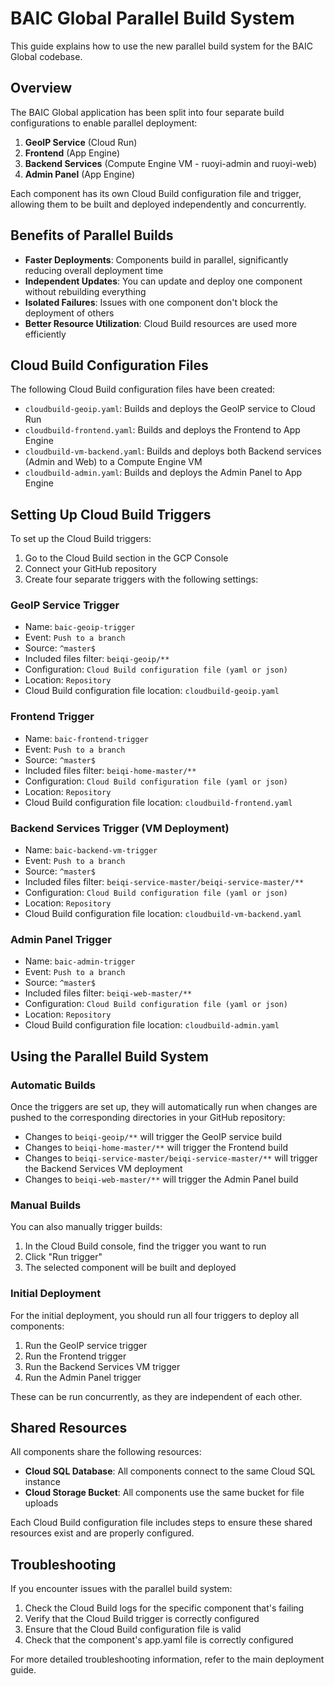 # BAIC Global Parallel Build System

This guide explains how to use the new parallel build system for the BAIC Global codebase.

## Overview

The BAIC Global application has been split into four separate build configurations to enable parallel deployment:

1. **GeoIP Service** (Cloud Run)
2. **Frontend** (App Engine)
3. **Backend Services** (Compute Engine VM - ruoyi-admin and ruoyi-web)
4. **Admin Panel** (App Engine)

Each component has its own Cloud Build configuration file and trigger, allowing them to be built and deployed independently and concurrently.

## Benefits of Parallel Builds

- **Faster Deployments**: Components build in parallel, significantly reducing overall deployment time
- **Independent Updates**: You can update and deploy one component without rebuilding everything
- **Isolated Failures**: Issues with one component don't block the deployment of others
- **Better Resource Utilization**: Cloud Build resources are used more efficiently

## Cloud Build Configuration Files

The following Cloud Build configuration files have been created:

- `cloudbuild-geoip.yaml`: Builds and deploys the GeoIP service to Cloud Run
- `cloudbuild-frontend.yaml`: Builds and deploys the Frontend to App Engine
- `cloudbuild-vm-backend.yaml`: Builds and deploys both Backend services (Admin and Web) to a Compute Engine VM
- `cloudbuild-admin.yaml`: Builds and deploys the Admin Panel to App Engine

## Setting Up Cloud Build Triggers

To set up the Cloud Build triggers:

1. Go to the Cloud Build section in the GCP Console
2. Connect your GitHub repository
3. Create four separate triggers with the following settings:

### GeoIP Service Trigger
   - Name: `baic-geoip-trigger`
   - Event: `Push to a branch`
   - Source: `^master$`
   - Included files filter: `beiqi-geoip/**`
   - Configuration: `Cloud Build configuration file (yaml or json)`
   - Location: `Repository`
   - Cloud Build configuration file location: `cloudbuild-geoip.yaml`

### Frontend Trigger
   - Name: `baic-frontend-trigger`
   - Event: `Push to a branch`
   - Source: `^master$`
   - Included files filter: `beiqi-home-master/**`
   - Configuration: `Cloud Build configuration file (yaml or json)`
   - Location: `Repository`
   - Cloud Build configuration file location: `cloudbuild-frontend.yaml`

### Backend Services Trigger (VM Deployment)
   - Name: `baic-backend-vm-trigger`
   - Event: `Push to a branch`
   - Source: `^master$`
   - Included files filter: `beiqi-service-master/beiqi-service-master/**`
   - Configuration: `Cloud Build configuration file (yaml or json)`
   - Location: `Repository`
   - Cloud Build configuration file location: `cloudbuild-vm-backend.yaml`

### Admin Panel Trigger
   - Name: `baic-admin-trigger`
   - Event: `Push to a branch`
   - Source: `^master$`
   - Included files filter: `beiqi-web-master/**`
   - Configuration: `Cloud Build configuration file (yaml or json)`
   - Location: `Repository`
   - Cloud Build configuration file location: `cloudbuild-admin.yaml`

## Using the Parallel Build System

### Automatic Builds

Once the triggers are set up, they will automatically run when changes are pushed to the corresponding directories in your GitHub repository:

- Changes to `beiqi-geoip/**` will trigger the GeoIP service build
- Changes to `beiqi-home-master/**` will trigger the Frontend build
- Changes to `beiqi-service-master/beiqi-service-master/**` will trigger the Backend Services VM deployment
- Changes to `beiqi-web-master/**` will trigger the Admin Panel build

### Manual Builds

You can also manually trigger builds:

1. In the Cloud Build console, find the trigger you want to run
2. Click "Run trigger"
3. The selected component will be built and deployed

### Initial Deployment

For the initial deployment, you should run all four triggers to deploy all components:

1. Run the GeoIP service trigger
2. Run the Frontend trigger
3. Run the Backend Services VM trigger
4. Run the Admin Panel trigger

These can be run concurrently, as they are independent of each other.

## Shared Resources

All components share the following resources:

- **Cloud SQL Database**: All components connect to the same Cloud SQL instance
- **Cloud Storage Bucket**: All components use the same bucket for file uploads

Each Cloud Build configuration file includes steps to ensure these shared resources exist and are properly configured.

## Troubleshooting

If you encounter issues with the parallel build system:

1. Check the Cloud Build logs for the specific component that's failing
2. Verify that the Cloud Build trigger is correctly configured
3. Ensure that the Cloud Build configuration file is valid
4. Check that the component's app.yaml file is correctly configured

For more detailed troubleshooting information, refer to the main deployment guide.
